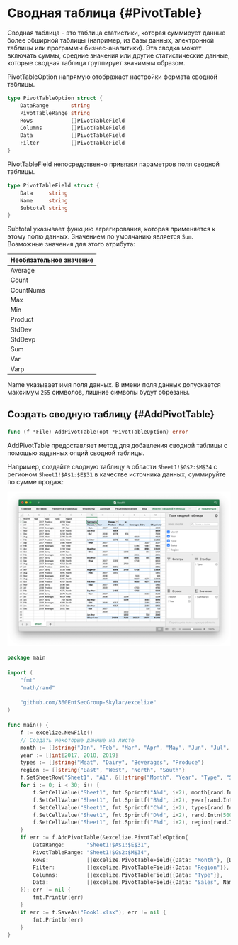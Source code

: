 # Сводная таблица {#PivotTable}

Сводная таблица - это таблица статистики, которая суммирует данные более обширной таблицы (например, из базы данных, электронной таблицы или программы бизнес-аналитики). Эта сводка может включать суммы, средние значения или другие статистические данные, которые сводная таблица группирует значимым образом.

PivotTableOption напрямую отображает настройки формата сводной таблицы.

```go
type PivotTableOption struct {
    DataRange       string
    PivotTableRange string
    Rows            []PivotTableField
    Columns         []PivotTableField
    Data            []PivotTableField
    Filter          []PivotTableField
}
```

PivotTableField непосредственно привязки параметров поля сводной таблицы.

```go
type PivotTableField struct {
    Data     string
    Name     string
    Subtotal string
}
```

Subtotal указывает функцию агрегирования, которая применяется к этому полю данных. Значением по умолчанию является `Sum`. Возможные значения для этого атрибута:

|Необязательное значение|
|---|
|Average|
|Count|
|CountNums|
|Max|
|Min|
|Product|
|StdDev|
|StdDevp|
|Sum|
|Var|
|Varp|

Name указывает имя поля данных. В имени поля данных допускается максимум `255` символов, лишние символы будут обрезаны.

## Создать сводную таблицу {#AddPivotTable}

```go
func (f *File) AddPivotTable(opt *PivotTableOption) error
```

AddPivotTable предоставляет метод для добавления сводной таблицы с помощью заданных опций сводной таблицы.

Например, создайте сводную таблицу в области `Sheet1!$G$2:$M$34` с регионом `Sheet1!$A$1:$E$31` в качестве источника данных, суммируйте по сумме продаж:

<p align="center"><img width="1117" src="./images/pivot_table_01.png" alt="создать сводную таблицу с Excelize с помощью Go"></p>

```go
package main

import (
    "fmt"
    "math/rand"

    "github.com/360EntSecGroup-Skylar/excelize"
)

func main() {
    f := excelize.NewFile()
    // Создать некоторые данные на листе
    month := []string{"Jan", "Feb", "Mar", "Apr", "May", "Jun", "Jul", "Aug", "Sep", "Oct", "Nov", "Dec"}
    year := []int{2017, 2018, 2019}
    types := []string{"Meat", "Dairy", "Beverages", "Produce"}
    region := []string{"East", "West", "North", "South"}
    f.SetSheetRow("Sheet1", "A1", &[]string{"Month", "Year", "Type", "Sales", "Region"})
    for i := 0; i < 30; i++ {
        f.SetCellValue("Sheet1", fmt.Sprintf("A%d", i+2), month[rand.Intn(12)])
        f.SetCellValue("Sheet1", fmt.Sprintf("B%d", i+2), year[rand.Intn(3)])
        f.SetCellValue("Sheet1", fmt.Sprintf("C%d", i+2), types[rand.Intn(4)])
        f.SetCellValue("Sheet1", fmt.Sprintf("D%d", i+2), rand.Intn(5000))
        f.SetCellValue("Sheet1", fmt.Sprintf("E%d", i+2), region[rand.Intn(4)])
    }
    if err := f.AddPivotTable(&excelize.PivotTableOption{
        DataRange:       "Sheet1!$A$1:$E$31",
        PivotTableRange: "Sheet1!$G$2:$M$34",
        Rows:            []excelize.PivotTableField{{Data: "Month"}, {Data: "Year"}},
        Filter:          []excelize.PivotTableField{{Data: "Region"}},
        Columns:         []excelize.PivotTableField{{Data: "Type"}},
        Data:            []excelize.PivotTableField{{Data: "Sales", Name: "Summarize", Subtotal: "Sum"}},
    }); err != nil {
        fmt.Println(err)
    }
    if err := f.SaveAs("Book1.xlsx"); err != nil {
        fmt.Println(err)
    }
}
```
